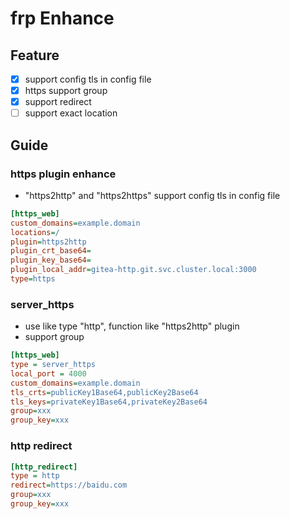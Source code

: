 # frp Enhance

## Feature
- [x] support config tls in config file
- [x] https support group
- [x] support redirect
- [ ] support exact location

## Guide

### https plugin enhance

* "https2http" and "https2https" support config tls in config file

```ini
[https_web]
custom_domains=example.domain
locations=/
plugin=https2http
plugin_crt_base64=
plugin_key_base64=
plugin_local_addr=gitea-http.git.svc.cluster.local:3000
type=https
```

### server_https

* use like type "http", function like "https2http" plugin
* support group

```ini
[https_web]
type = server_https
local_port = 4000
custom_domains=example.domain
tls_crts=publicKey1Base64,publicKey2Base64
tls_keys=privateKey1Base64,privateKey2Base64
group=xxx
group_key=xxx
```

### http redirect
```ini
[http_redirect]
type = http
redirect=https://baidu.com
group=xxx
group_key=xxx
```